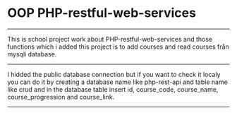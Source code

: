 # OOP PHP-restful-web-services #
---

This is school project work about PHP-restful-web-services and those functions which i added this project is to add courses and read courses från mysqli database.

***
I hidded the public database connection but if you want to check it localy you can do it by creating a database name like php-rest-api and table name like crud and in the database table insert id, course_code, course_name, course_progression and course_link.
***